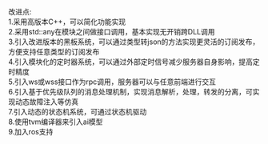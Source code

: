 改进点:  
1.采用高版本C++，可以简化功能实现  
2.采用std::any在模块之间做接口调用，基本实现无开销跨DLL调用  
3.引入改进版本的黑板系统，可以通过类型转json的方法实现更灵活的订阅发布，方便支持任意类型的订阅发布  
4.引入模块化的定时器系统，可以通过外部定时信号减少服务器自身影响，提高定时精度  
5.引入ws或wss接口作为rpc调用，服务器可以与任意前端进行交互  
6.引入基于优先级队列的消息处理机制，实现消息解析，处理，转发的分离，可实现动态故障注入等仿真  
7.引入动态的状态机系统，可通过状态机驱动  
8.使用tvm编译器来引入ai模型  
9.加入ros支持
